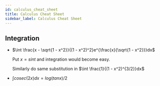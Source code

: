 ```yaml
---
id: calculus_cheat_sheet
title: Calculus Cheat Sheet
sidebar_label: Calculus Cheat Sheet
---
```


## Integration

- $\int \frac{x - \sqrt{1 - x^2}}{(1 - x^2)^2}e^{\frac{x}{\sqrt{1 - x^2}}}dx$

  Put $x = sint$ and integration would become easy.

  Similarly do same substitution in $\int \frac{1}{(1 - x^2)^{3/2}}dx$

- $\int cosec(2x)dx = log(tanx)/2$
